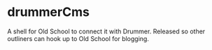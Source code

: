 # drummerCms

A shell for Old School to connect it with Drummer. Released so other outliners can hook up to Old School for blogging.

